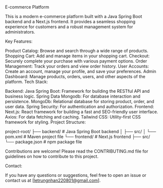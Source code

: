 E-commerce Platform

This is a modern e-commerce platform built with a Java Spring Boot backend and a Next.js frontend. It provides a seamless shopping experience for customers and a robust management system for administrators.

Key Features:

Product Catalog: Browse and search through a wide range of products.
Shopping Cart: Add and manage items in your shopping cart.
Checkout: Securely complete your purchase with various payment options.
Order Management: Track your orders and view order history.
User Accounts: Create an account, manage your profile, and save your preferences.
Admin Dashboard: Manage products, orders, users, and other aspects of the platform.
Tech Stack:

Backend:
Java Spring Boot: Framework for building the RESTful API and business logic.
Spring Data Mongodb: For database interaction and persistence.
MongoDb: Relational database for storing product, order, and user data.
Spring Security: For authentication and authorization.
Frontend:
Next.js: React framework for building a fast and SEO-friendly user interface.
Axios: For data fetching and caching.
Tailwind CSS: Utility-first CSS framework for styling.
Project Structure:

project-root/
├── backend/        # Java Spring Boot backend
│   ├── src/
│   └── pom.xml    # Maven project file
└── frontend/       # Next.js frontend
    ├── src/
    └── package.json # npm package file

Contributions are welcome! Please read the CONTRIBUTING.md file for guidelines on how to contribute to this project.

Contact:

If you have any questions or suggestions, feel free to open an issue or contact us at [letrungnhan220801@gmail.com].
